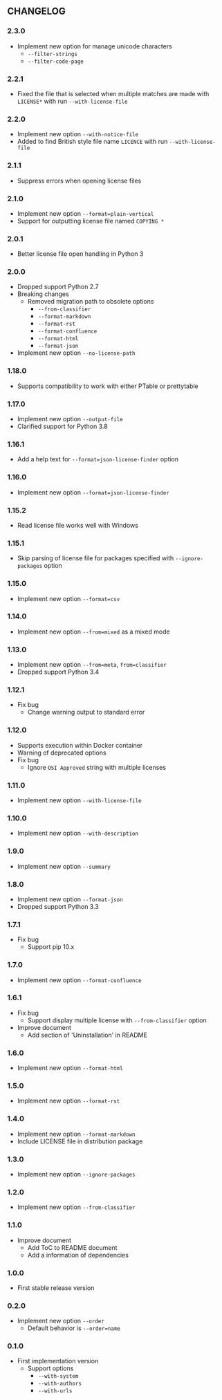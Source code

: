 ## CHANGELOG

### 2.3.0

* Implement new option for manage unicode characters
    * `--filter-strings`
    * `--filter-code-page`

### 2.2.1

* Fixed the file that is selected when multiple matches are made with `LICENSE*` with run `--with-license-file`

### 2.2.0

* Implement new option `--with-notice-file`
* Added to find British style file name `LICENCE` with run `--with-license-file`

### 2.1.1

* Suppress errors when opening license files

### 2.1.0

* Implement new option `--format=plain-vertical`
* Support for outputting license file named `COPYING *`

### 2.0.1

* Better license file open handling in Python 3

### 2.0.0

* Dropped support Python 2.7
* Breaking changes
    * Removed migration path to obsolete options
        * `--from-classifier`
        * `--format-markdown`
        * `--format-rst`
        * `--format-confluence`
        * `--format-html`
        * `--format-json`
* Implement new option `--no-license-path`

### 1.18.0

* Supports compatibility to work with either PTable or prettytable

### 1.17.0

* Implement new option `--output-file`
* Clarified support for Python 3.8

### 1.16.1

* Add a help text for `--format=json-license-finder` option

### 1.16.0

* Implement new option `--format=json-license-finder`

### 1.15.2

* Read license file works well with Windows

### 1.15.1

* Skip parsing of license file for packages specified with `--ignore-packages` option

### 1.15.0

* Implement new option `--format=csv`

### 1.14.0

* Implement new option `--from=mixed` as a mixed mode

### 1.13.0

* Implement new option `--from=meta`, `from=classifier`
* Dropped support Python 3.4

### 1.12.1

* Fix bug
    * Change warning output to standard error

### 1.12.0

* Supports execution within Docker container
* Warning of deprecated options
* Fix bug
    * Ignore `OSI Approved` string with multiple licenses

### 1.11.0

* Implement new option `--with-license-file`

### 1.10.0

* Implement new option `--with-description`

### 1.9.0

* Implement new option `--summary`

### 1.8.0

* Implement new option `--format-json`
* Dropped support Python 3.3

### 1.7.1

* Fix bug
    * Support pip 10.x

### 1.7.0

* Implement new option `--format-confluence`

### 1.6.1

* Fix bug
    * Support display multiple license with `--from-classifier` option
* Improve document
    * Add section of 'Uninstallation' in README

### 1.6.0

* Implement new option `--format-html`

### 1.5.0

* Implement new option `--format-rst`

### 1.4.0

* Implement new option `--format-markdown`
* Include LICENSE file in distribution package

### 1.3.0

* Implement new option `--ignore-packages`

### 1.2.0

* Implement new option `--from-classifier`

### 1.1.0

* Improve document
    * Add ToC to README document
    * Add a information of dependencies

### 1.0.0

* First stable release version

### 0.2.0
* Implement new option `--order`
    * Default behavior is `--order=name`

### 0.1.0

* First implementation version
    * Support options
        * `--with-system`
        * `--with-authors`
        * `--with-urls`
